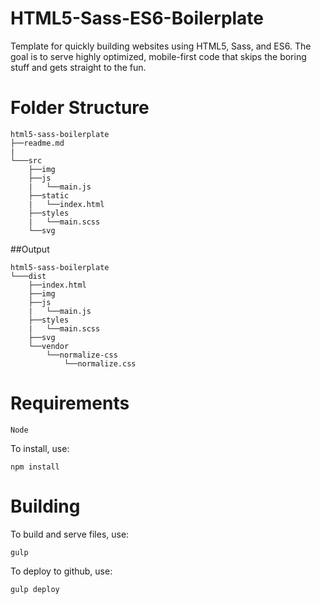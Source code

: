 # HTML5-Sass-ES6-Boilerplate

Template for quickly building websites using HTML5, Sass, and ES6. 
The goal is to serve highly optimized, mobile-first code that skips 
the boring stuff and gets straight to the fun.

# Folder Structure

```
html5-sass-boilerplate
├──readme.md
|
└───src
    ├──img 
    ├──js
    |   └──main.js
    ├──static
    |   └──index.html
    ├──styles
    |   └──main.scss
    └──svg
```

##Output
```
html5-sass-boilerplate
└───dist
    ├──index.html
    ├──img 
    ├──js
    |   └──main.js
    ├──styles
    |   └──main.scss
    ├──svg
    └──vendor
        └──normalize-css
            └──normalize.css
```

# Requirements

    Node

To install, use:

    npm install

# Building

To build and serve files, use:

    gulp

To deploy to github, use:

    gulp deploy
